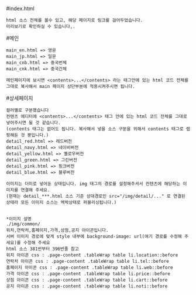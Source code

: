 #index.html

    html 소스 전체를 볼수 있고, 해당 페이지로 링크를 걸어두었습니다.   
    미리보기로 확인하실 수 있습니다,.

#메인

    main_en.html => 영문   
    main_jp.html => 일문   
    main_cnb.html => 중국번체   
    main_cnk.html => 중국간체   

    메인페이지에 보시면 <contents>...</contents> 라는 태그안에 있는 html 코드 전체를 그대로 복사해서 main 페이지 상단부분에 적용시켜주시면 됩니다. 

#상세페이지

    컬러별로 구분했습니다   
    컨텐츠 에디터에 <contents>...</contents> 태그 안에 있는 html 코드 전체를 그대로 넣어주시면 될 것 같습니다.
    (contents 태그는 없어도 됩니다. 복사해서 넣을 소스 구분을 위해서 contents 태그로 랩핑해둔 것 뿐입니다.)
    detail_red.html => 레드버전   
    detail_navy.html => 네이비버전   
    detail_yellow.html => 옐로우버전   
    detail_green.html => 그린버전   
    detail_pink.html => 핑크버전   
    detail_blue.html => 블루버전   

    이미지는 더미로 넣어둔 상태입니다. img 태그의 경로를 설정해주셔서 컨텐츠에 해당하는 이미지를 연결해 주세요.   
    (현재는 detail_***.html 소스 기준 상대경로인 src="/img/detail/..." 로 연결된 상태라 모든 이미지 소스는 엑박상태로 퍼블리싱됩니다.)


    *이미지 설명   
    ./img/common/
    위치,연락처,홈페이지,가격,상점,공지 아이콘입니다.   
    서버 이미지 경로에 맞게 style 내부에 background-image: url(여기 경로를 수정해 주세요)를 수정해 주세요   
    html 소스 381번부터 396번줄 참고    
    위치 아이콘 css : .page-content .tableWrap table li.location::before   
    연락처 아이콘 css : .page-content .tableWrap table li.tel::before   
    홈페이지 아이콘 css : .page-content .tableWrap table li.web::before   
    가격 아이콘 css : .page-content .tableWrap table li.price::before   
    상점 아이콘 css : .page-content .tableWrap table li.cart::before   
    공지 아이콘 css : .page-content .tableWrap table li.noti::before   






